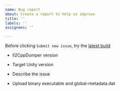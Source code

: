 ```yaml
---
name: Bug report
about: Create a report to help us improve
title: ''
labels: ''
assignees: ''

---
```


Before clicking `Submit new issue`, try the [latest build](https://ci.appveyor.com/project/Perfare/il2cppdumper/branch/master/artifacts)

- Il2CppDumper version

- Target Unity version

- Describe the issue

- Upload binary executable and global-metadata.dat
